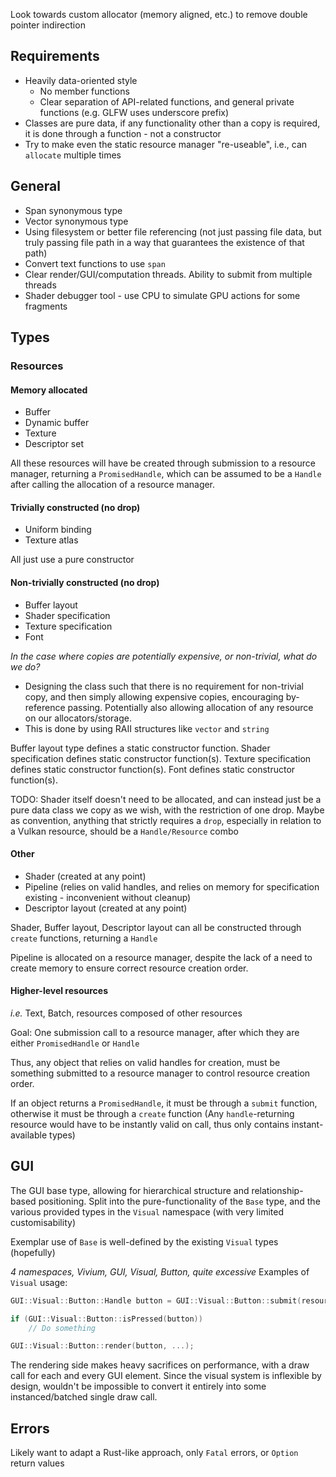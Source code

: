 
Look towards custom allocator (memory aligned, etc.) to remove double pointer indirection

## Requirements

- Heavily data-oriented style
	- No member functions
	- Clear separation of API-related functions, and general private functions (e.g. GLFW uses underscore prefix)
- Classes are pure data, if any functionality other than a copy is required, it is done through a function - not a constructor
- Try to make even the static resource manager "re-useable", i.e., can `allocate` multiple times

## General

- Span synonymous type
- Vector synonymous type
- Using filesystem or better file referencing (not just passing file data, but truly passing file path in a way that guarantees the existence of that path)
- Convert text functions to use `span` 
- Clear render/GUI/computation threads. Ability to submit from multiple threads
- Shader debugger tool - use CPU to simulate GPU actions for some fragments
## Types

### Resources

#### Memory allocated

- Buffer
- Dynamic buffer
- Texture
- Descriptor set

All these resources will have be created through submission to a resource manager, returning a `PromisedHandle`, which can be assumed to be a `Handle` after calling the allocation of a resource manager.

#### Trivially constructed (no drop)

- Uniform binding
- Texture atlas

All just use a pure constructor

#### Non-trivially constructed (no drop)

- Buffer layout
- Shader specification
- Texture specification
- Font

*In the case where copies are potentially expensive, or non-trivial, what do we do?*
- Designing the class such that there is no requirement for non-trivial copy, and then simply allowing expensive copies, encouraging by-reference passing. Potentially also allowing allocation of any resource on our allocators/storage.
- This is done by using RAII structures like `vector` and `string`

Buffer layout type defines a static constructor function.
Shader specification defines static constructor function(s).
Texture specification defines static constructor function(s).
Font defines static constructor function(s).

TODO: Shader itself doesn't need to be allocated, and can instead just be a pure data class we copy as we wish, with the restriction of one drop. Maybe as convention, anything that strictly requires a `drop`, especially in relation to a Vulkan resource, should be a `Handle/Resource` combo
#### Other

- Shader (created at any point)
- Pipeline (relies on valid handles, and relies on memory for specification existing - inconvenient without cleanup)
- Descriptor layout (created at any point)

Shader, Buffer layout, Descriptor layout can all be constructed through `create` functions, returning a `Handle`

Pipeline is allocated on a resource manager, despite the lack of a need to create memory to ensure correct resource creation order.

#### Higher-level resources

*i.e.* Text, Batch, resources composed of other resources

Goal: One submission call to a resource manager, after which they are either `PromisedHandle` or `Handle`

Thus, any object that relies on valid handles for creation, must be something submitted to a resource manager to control resource creation order.

If an object returns a `PromisedHandle`, it must be through a `submit` function, otherwise it must be through a `create` function (Any `handle`-returning resource would have to be instantly valid on call, thus only contains instant-available types)
## GUI

The GUI base type, allowing for hierarchical structure and relationship-based positioning. Split into the pure-functionality of the `Base` type, and the various provided types in the `Visual` namespace (with very limited customisability)

Exemplar use of `Base` is well-defined by the existing `Visual` types (hopefully)

*4 namespaces, Vivium, GUI, Visual, Button, quite excessive*
Examples of `Visual` usage:

```cpp
GUI::Visual::Button::Handle button = GUI::Visual::Button::submit(resourceManager, engine, ...);

if (GUI::Visual::Button::isPressed(button))
	// Do something

GUI::Visual::Button::render(button, ...);
```

The rendering side makes heavy sacrifices on performance, with a draw call for each and every GUI element. Since the visual system is inflexible by design, wouldn't be impossible to convert it entirely into some instanced/batched single draw call.
## Errors

Likely want to adapt a Rust-like approach, only `Fatal` errors, or `Option` return values